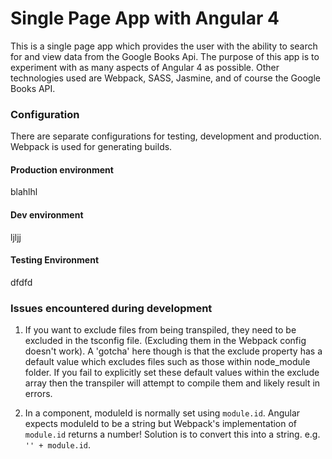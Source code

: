 # Single Page App with Angular 4


This is a single page app which provides the user with the ability to search for and view data from the Google Books Api.
The purpose of this app is to experiment with as many aspects of Angular 4 as possible. Other technologies used are Webpack, SASS, Jasmine, and of course the Google Books API.


### Configuration
There are separate configurations for testing, development and production. Webpack is used for generating builds.

#### Production environment
blahlhl

#### Dev environment
ljljj

#### Testing Environment
dfdfd
### Issues encountered during development

1. If you want to exclude files from being transpiled, they need to be excluded in the tsconfig file. (Excluding them in the Webpack config doesn't work). A 'gotcha' here though is that the exclude property has a default value which excludes files such as those within node_module folder. If you fail to explicitly set these default values within the exclude array then the transpiler will attempt to compile them and likely result in errors.


2. In a component, moduleId is normally set using `module.id`. Angular expects moduleId to be a string but Webpack's implementation of `module.id` returns a number! Solution is to convert this into a string. e.g. `'' + module.id`.





